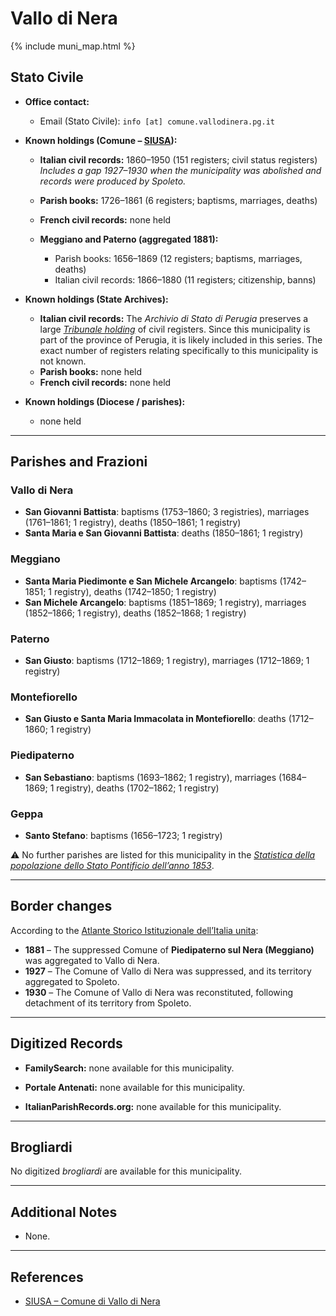 # Vallo di Nera

{% include muni_map.html %}

## Stato Civile

* **Office contact:**

  * Email (Stato Civile): `info [at] comune.vallodinera.pg.it`

* **Known holdings (Comune – [SIUSA](https://siusa-archivi.cultura.gov.it/cgi-bin/siusa/pagina.pl?TipoPag=comparc&Chiave=275092)):**

  * **Italian civil records:** 1860–1950 (151 registers; civil status registers)
    *Includes a gap 1927–1930 when the municipality was abolished and records were produced by Spoleto.*
  * **Parish books:** 1726–1861 (6 registers; baptisms, marriages, deaths)
  * **French civil records:** none held
  * **Meggiano and Paterno (aggregated 1881):**

    * Parish books: 1656–1869 (12 registers; baptisms, marriages, deaths)
    * Italian civil records: 1866–1880 (11 registers; citizenship, banns)

* **Known holdings (State Archives):**

  * **Italian civil records:** The *Archivio di Stato di Perugia* preserves a large *[Tribunale holding](http://dati.san.beniculturali.it/SAN/complarc_IT-AS-PG_san.cat.complArch.96907)* of civil registers.
  Since this municipality is part of the province of Perugia, it is likely included in this series.
  The exact number of registers relating specifically to this municipality is not known.
  * **Parish books:** none held
  * **French civil records:** none held

* **Known holdings (Diocese / parishes):**

  * none held

---

## Parishes and Frazioni

### Vallo di Nera

* **San Giovanni Battista**: baptisms (1753–1860; 3 registries), marriages (1761–1861; 1 registry), deaths (1850–1861; 1 registry)
* **Santa Maria e San Giovanni Battista**: deaths (1850–1861; 1 registry)

### Meggiano

* **Santa Maria Piedimonte e San Michele Arcangelo**: baptisms (1742–1851; 1 registry), deaths (1742–1850; 1 registry)
* **San Michele Arcangelo**: baptisms (1851–1869; 1 registry), marriages (1852–1866; 1 registry), deaths (1852–1868; 1 registry)

### Paterno

* **San Giusto**: baptisms (1712–1869; 1 registry), marriages (1712–1869; 1 registry)

### Montefiorello

* **San Giusto e Santa Maria Immacolata in Montefiorello**: deaths (1712–1860; 1 registry)

### Piedipaterno

* **San Sebastiano**: baptisms (1693–1862; 1 registry), marriages (1684–1869; 1 registry), deaths (1702–1862; 1 registry)

### Geppa

* **Santo Stefano**: baptisms (1656–1723; 1 registry)

⚠️ No further parishes are listed for this municipality in the *[Statistica della popolazione dello Stato Pontificio dell’anno 1853](https://www.google.it/books/edition/Statistics_della_popolazione_dello_Stato/v6dCAQAAMAAJ)*.

---

## Border changes

According to the [Atlante Storico Istituzionale dell’Italia unita](http://dati.san.beniculturali.it/asi/local/detail.html?UA05128):

* **1881** – The suppressed Comune of **Piedipaterno sul Nera (Meggiano)** was aggregated to Vallo di Nera.
* **1927** – The Comune of Vallo di Nera was suppressed, and its territory aggregated to Spoleto.
* **1930** – The Comune of Vallo di Nera was reconstituted, following detachment of its territory from Spoleto.

---

## Digitized Records

* **FamilySearch:** none available for this municipality.

* **Portale Antenati:** none available for this municipality.

* **ItalianParishRecords.org:** none available for this municipality.

---

## Brogliardi

No digitized *brogliardi* are available for this municipality.

---

## Additional Notes

* None.

---

## References

* [SIUSA – Comune di Vallo di Nera](https://siusa-archivi.cultura.gov.it/cgi-bin/siusa/pagina.pl?TipoPag=comparc&Chiave=275092)
